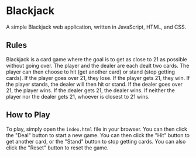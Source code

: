 # Blackjack

A simple Blackjack web application, written in JavaScript, HTML, and CSS.

## Rules

Blackjack is a card game where the goal is to get as close to 21 as possible without going over. The player and the dealer are each dealt two cards. The player can then choose to hit (get another card) or stand (stop getting cards). If the player goes over 21, they lose. If the player gets 21, they win. If the player stands, the dealer will then hit or stand. If the dealer goes over 21, the player wins. If the dealer gets 21, the dealer wins. If neither the player nor the dealer gets 21, whoever is closest to 21 wins.

## How to Play

To play, simply open the `index.html` file in your browser. You can then click the "Deal" button to start a new game. You can then click the "Hit" button to get another card, or the "Stand" button to stop getting cards. You can also click the "Reset" button to reset the game.